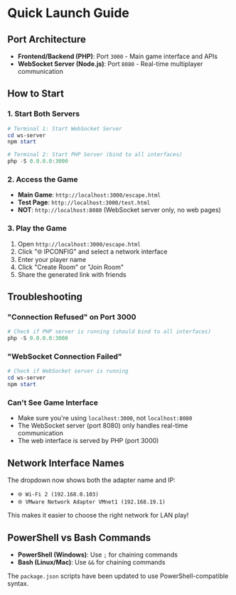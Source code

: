 #  Quick Launch Guide

## Port Architecture
- **Frontend/Backend (PHP)**: Port `3000` - Main game interface and APIs
- **WebSocket Server (Node.js)**: Port `8080` - Real-time multiplayer communication

## How to Start

### 1. Start Both Servers
```powershell
# Terminal 1: Start WebSocket Server
cd ws-server
npm start

# Terminal 2: Start PHP Server (bind to all interfaces)
php -S 0.0.0.0:3000
```

### 2. Access the Game
- **Main Game**: `http://localhost:3000/escape.html`
- **Test Page**: `http://localhost:3000/test.html`
- **NOT**: `http://localhost:8080` (WebSocket server only, no web pages)

### 3. Play the Game
1. Open `http://localhost:3000/escape.html`
2. Click "🌐 IPCONFIG" and select a network interface
3. Enter your player name
4. Click "Create Room" or "Join Room"
5. Share the generated link with friends

## Troubleshooting

### "Connection Refused" on Port 3000
```powershell
# Check if PHP server is running (should bind to all interfaces)
php -S 0.0.0.0:3000
```

### "WebSocket Connection Failed"
```powershell
# Check if WebSocket server is running
cd ws-server
npm start
```

### Can't See Game Interface
- Make sure you're using `localhost:3000`, not `localhost:8080`
- The WebSocket server (port 8080) only handles real-time communication
- The web interface is served by PHP (port 3000)

## Network Interface Names
The dropdown now shows both the adapter name and IP:
- `🌐 Wi-Fi 2 (192.168.0.103)`
- `🌐 VMware Network Adapter VMnet1 (192.168.19.1)`

This makes it easier to choose the right network for LAN play!

## PowerShell vs Bash Commands
- **PowerShell (Windows)**: Use `;` for chaining commands
- **Bash (Linux/Mac)**: Use `&&` for chaining commands

The `package.json` scripts have been updated to use PowerShell-compatible syntax.
